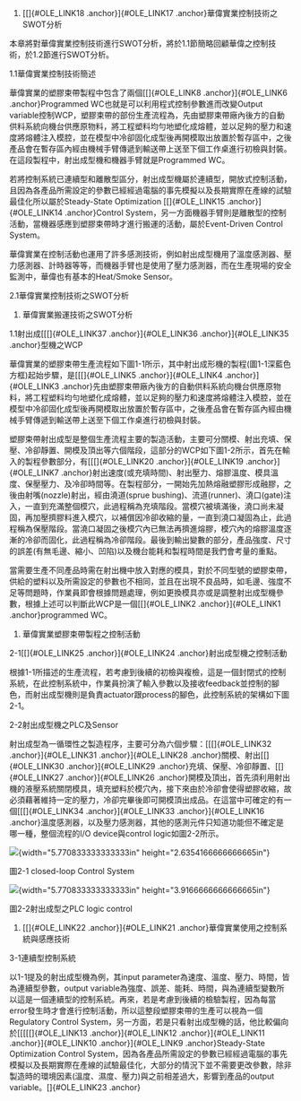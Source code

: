 1.  [[]{#OLE_LINK18 .anchor}]{#OLE_LINK17
    .anchor}華偉實業控制技術之SWOT分析

本章將對華偉實業控制技術進行SWOT分析，將於1.1節簡略回顧華偉之控制技術，於1.2節進行SWOT分析。

1.1華偉實業控制技術簡述

華偉實業的塑膠束帶製程中包含了兩個[[]{#OLE_LINK8 .anchor}]{#OLE_LINK6
.anchor}Programmed WC也就是可以利用程式控制參數進而改變Output
variable控制WCP，塑膠束帶的部份生產流程為，先由塑膠束帶廠內後方的自動供料系統向機台供應原物料，將工程塑料均勻地塑化成熔體，並以足夠的壓力和速度將熔體注入模腔，並在模型中冷卻固化成型後再開模取出放置於暫存區中，之後產品會在暫存區內經由機械手臂傳遞到輸送帶上送至下個工作桌進行初檢與封裝。在這段製程中，射出成型機和機器手臂就是Programmed
WC。

若將控制系統已連續型和離散型區分，射出成型機屬於連續型，開放式控制活動，且因為各產品所需設定的參數已經經過電腦的事先模擬以及長期實際在產線的試驗最佳化所以屬於Steady-State
Optimization [[]{#OLE_LINK15 .anchor}]{#OLE_LINK14 .anchor}Control
System，另一方面機器手臂則是離散型的控制活動，當機器感應到塑膠束帶時才進行搬運的活動，屬於Event-Driven
Control System。

華偉實業在控制活動也運用了許多感測技術，例如射出成型機用了溫度感測器、壓力感測器、計時器等等，而機器手臂也是使用了壓力感測器，而在生產現場的安全監測中，華偉也有基本的Heat/Smoke
Sensor。

2.1華偉實業控制技術之SWOT分析

1.  華偉實業搬運技術之SWOT分析

1.1射出成[[[]{#OLE_LINK37 .anchor}]{#OLE_LINK36 .anchor}]{#OLE_LINK35
.anchor}型機之WCP

華偉實業的塑膠束帶生產流程如下圖1-1所示，其中射出成形機的製程(圖1-1深藍色方框)起始步驟，是[[[]{#OLE_LINK5
.anchor}]{#OLE_LINK4 .anchor}]{#OLE_LINK3
.anchor}先由塑膠束帶廠內後方的自動供料系統向機台供應原物料，將工程塑料均勻地塑化成熔體，並以足夠的壓力和速度將熔體注入模腔，並在模型中冷卻固化成型後再開模取出放置於暫存區中，之後產品會在暫存區內經由機械手臂傳遞到輸送帶上送至下個工作桌進行初檢與封裝。

塑膠束帶射出成型是整個生產流程主要的製造活動，主要可分關模、射出充填、保壓、冷卻靜置、開模及頂出等六個階段，這部分的WCP如下圖1-2所示，首先在輸入的製程參數部分，有[[[]{#OLE_LINK20
.anchor}]{#OLE_LINK19 .anchor}]{#OLE_LINK7
.anchor}射出速度(或充填時間)、射出壓力、熔膠溫度、模具溫度、保壓壓力、及冷卻時間等。在製程部分，一開始先加熱熔融塑膠形成融膠，之後由射嘴(nozzle)射出，經由澆道(sprue
bushing)、流道(runner)、澆口(gate)注入，一直到充滿整個模穴，此過程稱為充填階段。當模穴被填滿後，澆口尚未凝固，再加壓擠膠料進入模穴，以補償因冷卻收縮的量，一直到澆口凝固為止，此過程稱為保壓階段。當澆口凝固之後模穴內已無法再擠進熔膠，模穴內的熔膠溫度逐漸的冷卻而固化，此過程稱為冷卻階段。最後到輸出變數的部分，產品強度、尺寸的誤差(有無毛邊、縮小、凹陷)以及機台能耗和製程時間是我們會考量的重點。

當需要生產不同產品時需在射出機中放入對應的模具，對於不同型號的塑膠束帶，供給的塑料以及所需設定的參數也不相同，並且在出現不良品時，如毛邊、強度不足等問題時，作業員即會根據問題處理，例如更換模具亦或是調整射出成型機參數，根據上述可以判斷此WCP是一個[[]{#OLE_LINK2
.anchor}]{#OLE_LINK1 .anchor}programmed WC。

1.  華偉實業塑膠束帶製程之控制活動

2-1[[]{#OLE_LINK25 .anchor}]{#OLE_LINK24 .anchor}射出成型機之控制活動

根據1-1所描述的生產流程，若考慮到後續的初檢與複檢，這是一個封閉式的控制系統，在此控制系統中，作業員扮演了輸入參數以及接收feedback並控制的腳色，而射出成型機則是負責actuator跟process的腳色，此控制系統的架構如下圖2-1。

2-2射出成型機之PLC及Sensor

射出成型為一循環性之製造程序，主要可分為六個步驟：[[[]{#OLE_LINK32
.anchor}]{#OLE_LINK31 .anchor}]{#OLE_LINK28
.anchor}關模、射出[[]{#OLE_LINK30 .anchor}]{#OLE_LINK29
.anchor}充填、保壓、冷卻靜置、[[]{#OLE_LINK27 .anchor}]{#OLE_LINK26
.anchor}開模及頂出，首先須利用射出機的液壓系統關閉模具，填充塑料於模穴內，接下來由於冷卻會使得塑膠收縮，故必須藉著維持一定的壓力，冷卻完畢後即可開模頂出成品。在這當中可確定的有一個[[[]{#OLE_LINK34
.anchor}]{#OLE_LINK33 .anchor}]{#OLE_LINK16
.anchor}溫度感測器，以及壓力感測器，其他的感測元件只知道功能但不確定是哪一種，整個流程的I/O
device與control logic如圖2-2所示。

![](media/image1.png){width="5.770833333333333in"
height="2.6354166666666665in"}

圖2-1 closed-loop Control System

![](media/image2.png){width="5.770833333333333in"
height="3.9166666666666665in"}

圖2-2射出成型之PLC logic control

1.  [[]{#OLE_LINK22 .anchor}]{#OLE_LINK21
    .anchor}華偉實業使用之控制系統與感應技術

3-1連續型控制系統

以1-1提及的射出成型機為例，其input
parameter為速度、溫度、壓力、時間，皆為連續型參數，output
variable為強度、誤差、能耗、時間，與為連續型變數所以這是一個連續型的控制系統。再來，若是考慮到後續的檢驗製程，因為每當error發生時才會進行控制活動，所以這整段塑膠束帶的生產可以視為一個Regulatory
Control
System，另一方面，若是只看射出成型機的話，他比較偏向於[[[[[]{#OLE_LINK13
.anchor}]{#OLE_LINK12 .anchor}]{#OLE_LINK11 .anchor}]{#OLE_LINK10
.anchor}]{#OLE_LINK9 .anchor}Steady-State Optimization Control
System，因為各產品所需設定的參數已經經過電腦的事先模擬以及長期實際在產線的試驗最佳化，大部分的情況下並不需要更改參數，除非製造時的環境因素(溫度、濕度、壓力)與之前相差過大，影響到產品的output
variable。[]{#OLE_LINK23 .anchor}
